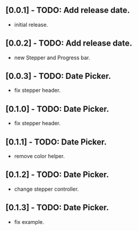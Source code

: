 ## [0.0.1] - TODO: Add release date.

* initial release.

## [0.0.2] - TODO: Add release date.

* new Stepper and Progress bar.

## [0.0.3] - TODO: Date Picker.

* fix stepper header.
## [0.1.0] - TODO: Date Picker.

* fix stepper header.
## [0.1.1] - TODO: Date Picker.

* remove color helper.
## [0.1.2] - TODO: Date Picker.

* change stepper controller.
## [0.1.3] - TODO: Date Picker.

* fix example.